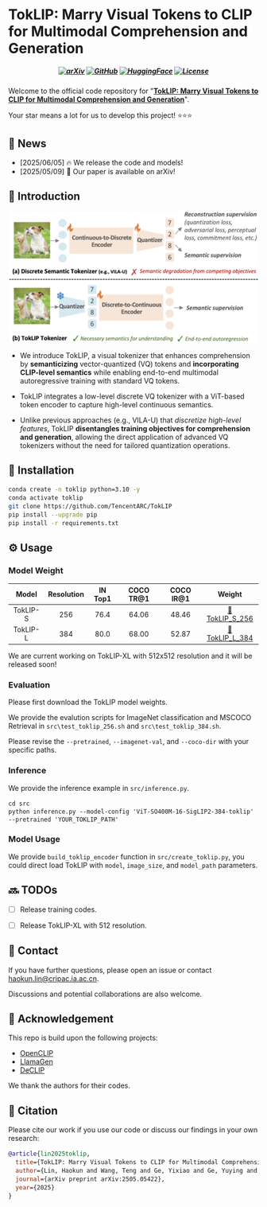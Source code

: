 # TokLIP: Marry Visual Tokens to CLIP for Multimodal Comprehension and Generation

<h5 align="center"> 

[![arXiv](https://img.shields.io/badge/TokLIP-2505.05422-b31b1b.svg?logo=arXiv)](https://arxiv.org/abs/2505.05422)
[![GitHub](https://img.shields.io/badge/GitHub-Code-green?logo=github)](https://github.com/TencentARC/TokLIP)
[![HuggingFace](https://img.shields.io/badge/🤗%20Model-Huggingface-yellow)](https://huggingface.co/TencentARC/TokLIP)
[![License](https://img.shields.io/badge/⚖️%20Code%20License-Other-blue)](https://github.com/TencentARC/TokLIP/blob/main/LICENSE)
 <br>

</h5>

Welcome to the official code repository for "[**TokLIP: Marry Visual Tokens to CLIP for Multimodal Comprehension and Generation**](https://arxiv.org/abs/2505.05422)".

Your star means a lot for us to develop this project! ⭐⭐⭐


## 📰 News
* [2025/06/05] 🔥 We release the code and models!
* [2025/05/09] 🚀 Our paper is available on arXiv!


## 👀 Introduction

<img src="./docs//TokLIP.png" alt="TokLIP" style="zoom:50%;" />

- We introduce TokLIP, a visual tokenizer that enhances comprehension by **semanticizing** vector-quantized (VQ) tokens and **incorporating CLIP-level semantics** while enabling end-to-end multimodal autoregressive training with standard VQ tokens.

- TokLIP integrates a low-level discrete VQ tokenizer with a ViT-based token encoder to capture high-level continuous semantics.

- Unlike previous approaches (e.g., VILA-U) that *discretize high-level features*, TokLIP **disentangles training objectives for comprehension and generation**, allowing the direct application of advanced VQ tokenizers without the need for tailored quantization operations.


## 🔧 Installation
```bash
conda create -n toklip python=3.10 -y
conda activate toklip
git clone https://github.com/TencentARC/TokLIP
pip install --upgrade pip 
pip install -r requirements.txt
```


## ⚙️ Usage

### Model Weight

|  Model   | Resolution | IN Top1 | COCO TR@1 | COCO IR@1 |                            Weight                            |
| :------: | :--------: | :-----: | :-------: | :-------: | :----------------------------------------------------------: |
| TokLIP-S |    256     |  76.4   |   64.06   |   48.46   | [🤗 TokLIP_S_256](https://huggingface.co/TencentARC/TokLIP/blob/main/TokLIP_S_256.pt) |
| TokLIP-L |    384     |  80.0   |   68.00   |   52.87   | [🤗 TokLIP_L_384](https://huggingface.co/TencentARC/TokLIP/blob/main/TokLIP_L_384.pt) |

We are current working on TokLIP-XL with 512x512 resolution and it will be released soon!

### Evaluation

Please first download the TokLIP model weights.

We provide the evalution scripts for ImageNet classification  and MSCOCO Retrieval in `src\test_toklip_256.sh` and `src\test_toklip_384.sh`. 

Please revise the `--pretrained`, `--imagenet-val`, and `--coco-dir` with your specific paths.

### Inference

We provide the inference example in `src/inference.py`. 

```shell
cd src
python inference.py --model-config 'ViT-SO400M-16-SigLIP2-384-toklip' --pretrained 'YOUR_TOKLIP_PATH'
```

### Model Usage

We provide `build_toklip_encoder` function in `src/create_toklip.py`, you could direct load TokLIP with `model`, `image_size`, and `model_path` parameters.


## 🔜 TODOs
- [ ] Release training codes.
- [ ] Release TokLIP-XL with 512 resolution.


## 📂 Contact
If you have further questions, please open an issue or contact <haokun.lin@cripac.ia.ac.cn>.

Discussions and potential collaborations are also welcome.


## 🙏 Acknowledgement
This repo is build upon the following projects:

* [OpenCLIP](https://github.com/mlfoundations/open_clip)
* [LlamaGen](https://github.com/FoundationVision/LlamaGen)
* [DeCLIP](https://github.com/Sense-GVT/DeCLIP)

We thank the authors for their codes.


## 📝 Citation
Please cite our work if you use our code or discuss our findings in your own research:
```bibtex
@article{lin2025toklip,
  title={TokLIP: Marry Visual Tokens to CLIP for Multimodal Comprehension and Generation},
  author={Lin, Haokun and Wang, Teng and Ge, Yixiao and Ge, Yuying and Lu, Zhichao and Wei, Ying and Zhang, Qingfu and Sun, Zhenan and Shan, Ying},
  journal={arXiv preprint arXiv:2505.05422},
  year={2025}
}
```
